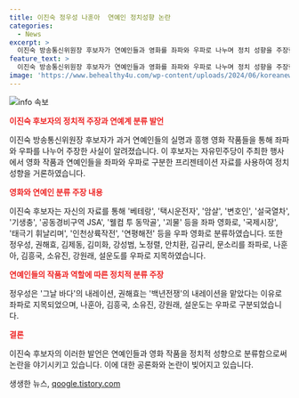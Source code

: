 ```yaml
---
title: 이진숙 정우성 나훈아  연예인 정치성향 논란
categories:
  - News
excerpt: >
  이진숙 방송통신위원장 후보자가 연예인들과 영화를 좌파와 우파로 나누며 정치 성향을 주장한 논란이 일고 있다. 후보자는 강연과 자료를 통해 ‘베테랑’과 같은 영화를 좌파 영화로, ‘국제시장’과 같은 영화를 우파 영화로 지목했고, 특정 연예인들도 정치 성향을 부각시키며 논란이 되고 있다. 후보자의 발언은 논란을 일으키며 사람들의 이목을 끌고 있다.
feature_text: >
  이진숙 방송통신위원장 후보자가 연예인들과 영화를 좌파와 우파로 나누며 정치 성향을 주장한 논란이 일고 있다. 후보자는 강연과 자료를 통해 ‘베테랑’과 같은 영화를 좌파 영화로, ‘국제시장’과 같은 영화를 우파 영화로 지목했고, 특정 연예인들도 정치 성향을 부각시키며 논란이 되고 있다. 후보자의 발언은 논란을 일으키며 사람들의 이목을 끌고 있다.
image: 'https://www.behealthy4u.com/wp-content/uploads/2024/06/koreanews.jpg'
---
```


<p><img src="https://www.behealthy4u.com/wp-content/uploads/2024/06/koreanews.jpg" alt="info 속보" /></p>

<p><b><span style="color: #ee2323;">이진숙 후보자의 정치적 주장과 연예계 분류 발언</span></b></p>

<p data-ke-size="size16">이진숙 방송통신위원장 후보자가 과거 연예인들의 실명과 흥행 영화 작품들을 통해 좌파와 우파를 나누어 주장한 사실이 알려졌습니다. 이 후보자는 자유민주당이 주최한 행사에서 영화 작품과 연예인들을 좌파와 우파로 구분한 프리젠테이션 자료를 사용하여 정치 성향을 거론하였습니다.</p>

<p><b><span style="color: #ee2323;">영화와 연예인 분류 주장 내용</span></b></p>

<p data-ke-size="size16">이진숙 후보자는 자신의 자료를 통해 '베테랑', '택시운전자', '암살', '변호인', '설국열차', '기생충', '공동경비구역 JSA', '웰컴 투 동막골', '괴물' 등을 좌파 영화로, '국제시장', '태극기 휘날리며', '인천상륙작전', '연평해전' 등을 우파 영화로 분류하였습니다. 또한 정우성, 권해효, 김제동, 김미화, 강성범, 노정렬, 안치환, 김규리, 문소리를 좌파로, 나훈아, 김흥국, 소유진, 강원래, 설운도를 우파로 지목하였습니다.</p>

<p><b><span style="color: #ee2323;">연예인들의 작품과 역할에 따른 정치적 분류 주장</span></b></p>

<p data-ke-size="size16">정우성은 '그날 바다'의 내레이션, 권해효는 '백년전쟁'의 내레이션을 맡았다는 이유로 좌파로 지목되었으며, 나훈아, 김흥국, 소유진, 강원래, 설운도는 우파로 구분되었습니다.</p>

<p><b><span style="color: #ee2323;">결론</span></b></p>

<p data-ke-size="size16">이진숙 후보자의 이러한 발언은 연예인들과 영화 작품을 정치적 성향으로 분류함으로써 논란을 야기시키고 있습니다. 이에 대한 공론화와 논란이 빚어지고 있습니다.</p>
생생한 뉴스, <a href="https://qoogle.tistory.com" rel="dofollow">qoogle.tistory.com</a>


